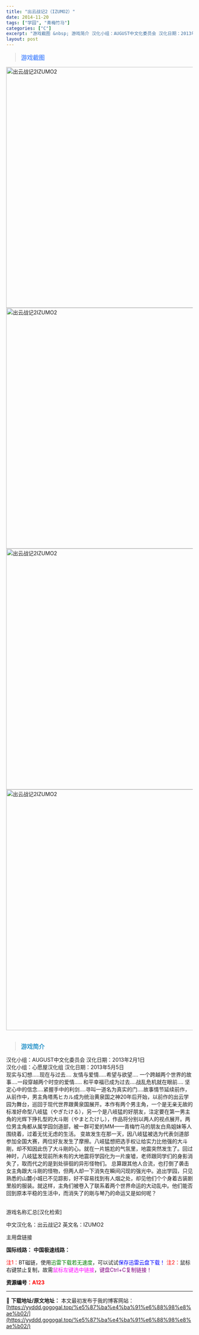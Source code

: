 ```yaml
---
title: "出云战记2（IZUMO2）"
date: 2014-11-20
tags: ["学园", "青梅竹马"]
categories: ["C"]
excerpt: "游戏截图 &nbsp; 游戏简介 汉化小组：AUGUST中文化委员会 汉化日期：2013年2月1日 汉化小组：心愿屋汉化组 汉化日期：2013年5月5日 现实与幻想.....现在与过去.... 友情与爱情.....希望与欲望.... 一个跨越两个世界的故事....一段穿越两个时空的爱情..... 和&hellip;"
layout: post
---
```


<div>
<blockquote><b><span style="font-size: 12pt; color: #6699ff;">游戏截图</span></b></blockquote>
<div><img title="点击放大" src="https://yyddd.gogogal.top/wp-content/uploads/2025/04/20250429_6810e5d09ad09.webp" alt="出云战记2IZUMO2" width="650" /></div>
<div><img title="点击放大" src="https://yyddd.gogogal.top/wp-content/uploads/2025/04/20250429_6810e5d2d2216.webp" alt="出云战记2IZUMO2" width="650" /></div>
<div><img title="点击放大" src="https://yyddd.gogogal.top/wp-content/uploads/2025/04/20250429_6810e5d4a4746.webp" alt="出云战记2IZUMO2" width="650" /></div>
<div><img title="点击放大" src="https://yyddd.gogogal.top/wp-content/uploads/2025/04/20250429_6810e5d6de287.webp" alt="出云战记2IZUMO2" width="650" /></div>
&nbsp;
<blockquote><b><span style="font-size: 12pt; color: #3399cc;">游戏简介</span></b></blockquote>
<div>汉化小组：AUGUST中文化委员会
汉化日期：2013年2月1日</div>
</div>
<div>汉化小组：心愿屋汉化组
汉化日期：2013年5月5日</div>
<div>
<div></div>
<div>现实与幻想.....现在与过去....
友情与爱情.....希望与欲望....
一个跨越两个世界的故事....一段穿越两个时空的爱情.....
和平幸福已成为过去....战乱危机就在眼前....
坚定心中的信念....紧握手中的利剑....寻叫一道名为真实的门....故事情节延续前作，从前作中，男主角塔馬ヒカル成为统治黄泉国之神20年后开始，以前作的出云学园为舞台，巡回于现代世界跟黄泉国展开。本作有两个男主角，一个是无亲无故的标准好命型八岐猛（やぎたける），另一个是八岐猛的好朋友，注定要在第一男主角的光辉下挣扎型的大斗剛（やまとたけし），作品将分别以两人的视点展开。两位男主角都从属学园剑道部，被一群可爱的MM——青梅竹马的朋友白鳥姐妹等人围绕着，过着无忧无虑的生活。
变故发生在那一天，因八岐猛被选为代表剑道部参加全国大赛，两位好友发生了摩擦。八岐猛想把选手权让给实力比他强的大斗剛，却不知因此伤了大斗剛的心。就在一片尴尬的气氛里，地震突然发生了。回过神时，八岐猛发现前所未有的大地震将学园化为一片废墟，老师跟同学们的身影消失了，取而代之的是到处徘徊的异形怪物们。
总算跟其他人合流，也打倒了袭击女主角跟大斗剛的怪物，但两人却一下消失在瞬间闪现的强光中。追出学园，只见熟悉的山麓小城已不见踪影，好不容易找到有人烟之处，却见他们个个身着古装剧里般的服装。就这样，主角们被卷入了联系着两个世界命运的大动乱中。他们能否回到原本平稳的生活中，而消失了的剛与琴乃的命运又是如何呢？</div>
&nbsp;

游戏名称汇总[汉化检索]

中文汉化名：出云战记2
英文名：IZUMO2

</div>
<div class="panel panel-primary">
<div class="panel-heading">主用盘链接</div>
<div class="panel-body">

<b>国际线路：</b>
<b>中国极速线路：</b>


<span style="color: #ff0000;">注1：</span>BT磁链，使用<span style="color: #008000;">迅雷下载若无速度</span>，可以试试<span style="color: #0000ff;">保存迅雷云盘下载！</span>
<span style="color: #ff0000;">注2：</span>鼠标右键禁止复制，故需<span style="color: #ff00ff;">鼠标左键选中链接</span>，<span style="color: #800080;">键盘Ctrl+C复制链接！</span>

</div>
<div class="panel-footer"><span style="color: #ff0000;"><b><span style="color: #000000;">资源编号</span>：A123</b></span></div>
</div>

---
📖 **下载地址/原文地址：** 本文最初发布于我的博客网站：[https://yyddd.gogogal.top/%e5%87%ba%e4%ba%91%e6%88%98%e8%ae%b02/](https://yyddd.gogogal.top/%e5%87%ba%e4%ba%91%e6%88%98%e8%ae%b02/)
